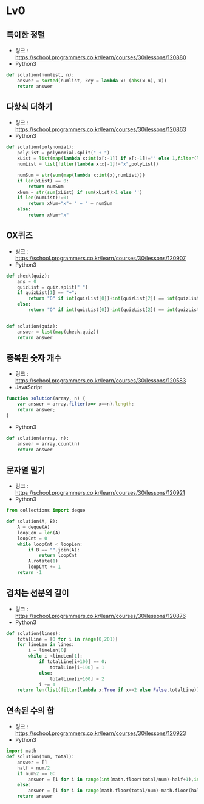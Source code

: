 # Lv0

## 특이한 정렬

-   링크 : https://school.programmers.co.kr/learn/courses/30/lessons/120880
-   Python3

```py
def solution(numlist, n):
    answer = sorted(numlist, key = lambda x: (abs(x-n),-x))
    return answer
```

## 다항식 더하기

-   링크 : https://school.programmers.co.kr/learn/courses/30/lessons/120863
-   Python3

```py
def solution(polynomial):
    polyList = polynomial.split(" + ")
    xList = list(map(lambda x:int(x[:-1]) if x[:-1]!="" else 1,filter(lambda x:x[-1]=="x",polyList)))
    numList = list(filter(lambda x:x[-1]!="x",polyList))

    numSum = str(sum(map(lambda x:int(x),numList)))
    if len(xList) == 0:
        return numSum
    xNum = str(sum(xList) if sum(xList)>1 else '')
    if len(numList)!=0:
        return xNum+"x"+ " + " + numSum
    else:
        return xNum+"x"
```

## OX퀴즈

-   링크 : https://school.programmers.co.kr/learn/courses/30/lessons/120907
-   Python3

```py
def check(quiz):
    ans = 0
    quizList = quiz.split(" ")
    if quizList[1] == "+":
        return "O" if int(quizList[0])+int(quizList[2]) == int(quizList[4]) else "X"
    else:
        return "O" if int(quizList[0])-int(quizList[2]) == int(quizList[4]) else "X"


def solution(quiz):
    answer = list(map(check,quiz))
    return answer
```

## 중복된 숫자 개수

-   링크 : https://school.programmers.co.kr/learn/courses/30/lessons/120583
-   JavaScript

```javascript
function solution(array, n) {
    var answer = array.filter(x=> x==n).length;
    return answer;
}
```

-   Python3
```py
def solution(array, n):
    answer = array.count(n)
    return answer
```

## 문자열 밀기

-   링크 : https://school.programmers.co.kr/learn/courses/30/lessons/120921
-   Python3

```py
from collections import deque

def solution(A, B):
    A = deque(A)
    loopLen = len(A)
    loopCnt = 0
    while loopCnt < loopLen:
        if B == "".join(A):
            return loopCnt
        A.rotate(1)
        loopCnt += 1
    return -1
```

## 겹치는 선분의 길이

-   링크 : https://school.programmers.co.kr/learn/courses/30/lessons/120876
-   Python3

```py
def solution(lines):
    totalLine = [0 for i in range(0,201)]
    for lineLen in lines:
        i = lineLen[0]
        while i <lineLen[1]:
            if totalLine[i+100] == 0:
                totalLine[i+100] = 1
            else:
                totalLine[i+100] = 2
            i += 1
    return len(list(filter(lambda x:True if x==2 else False,totalLine)))
```

## 연속된 수의 합

-   링크 : https://school.programmers.co.kr/learn/courses/30/lessons/120923
-   Python3

```py
import math
def solution(num, total):
    answer = []
    half = num/2
    if num%2 == 0:
        answer = [i for i in range(int(math.floor(total/num)-half+1),int(math.ceil(total/num)+half))]
    else:
        answer = [i for i in range(math.floor(total/num)-math.floor(half),math.ceil(total/num)+math.floor(half)+1)]
    return answer
```
